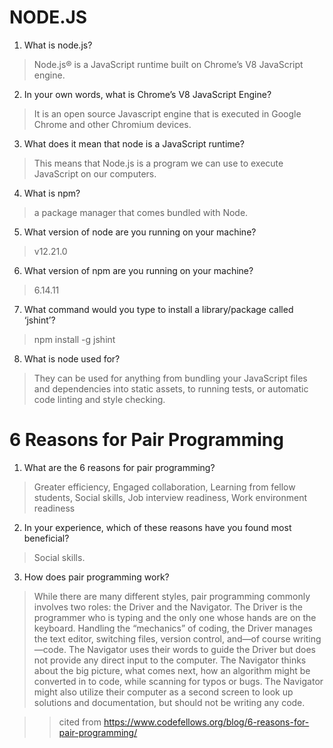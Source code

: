 # NODE.JS

1. What is node.js?
> Node.js® is a JavaScript runtime built on Chrome’s V8 JavaScript engine.

2. In your own words, what is Chrome’s V8 JavaScript Engine?
> It is an open source Javascript engine that is executed in Google Chrome and other Chromium devices.

3. What does it mean that node is a JavaScript runtime?
> This means that Node.js is a program we can use to execute JavaScript on our computers.

4. What is npm?
> a package manager that comes bundled with Node.

5. What version of node are you running on your machine?
> v12.21.0

6. What version of npm are you running on your machine?
> 6.14.11

7. What command would you type to install a library/package called ‘jshint’?
> npm install -g jshint

8. What is node used for?
> They can be used for anything from bundling your JavaScript files and dependencies into static assets, to running tests, or automatic code linting and style checking.



# 6 Reasons for Pair Programming

1. What are the 6 reasons for pair programming?
> Greater efficiency, Engaged collaboration, Learning from fellow students, Social skills, Job interview readiness, Work environment readiness

2. In your experience, which of these reasons have you found most beneficial?
> Social skills.

3. How does pair programming work?
> While there are many different styles, pair programming commonly involves two roles: the Driver and the Navigator. The Driver is the programmer who is typing and the only one whose hands are on the keyboard. Handling the “mechanics” of coding, the Driver manages the text editor, switching files, version control, and—of course writing—code. The Navigator uses their words to guide the Driver but does not provide any direct input to the computer. The Navigator thinks about the big picture, what comes next, how an algorithm might be converted in to code, while scanning for typos or bugs. The Navigator might also utilize their computer as a second screen to look up solutions and documentation, but should not be writing any code.

>> cited from https://www.codefellows.org/blog/6-reasons-for-pair-programming/